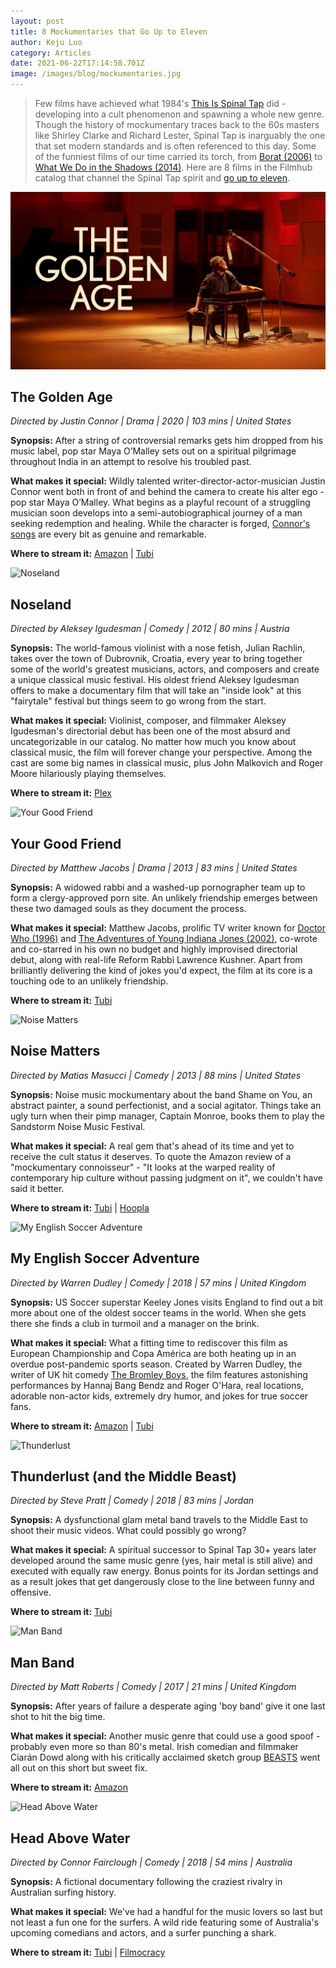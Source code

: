 ```yaml
---
layout: post
title: 8 Mockumentaries that Go Up to Eleven
author: Keju Luo
category: Articles
date: 2021-06-22T17:14:58.701Z
image: /images/blog/mockumentaries.jpg
---
```

> Few films have achieved what 1984's [This Is Spinal Tap](https://www.themoviedb.org/movie/11031-this-is-spinal-tap) did - developing into a cult phenomenon and spawning a whole new genre. Though the history of mockumentary traces back to the 60s masters like Shirley Clarke and Richard Lester, Spinal Tap is inarguably the one that set modern standards and is often referenced to this day. Some of the funniest films of our time carried its torch, from [Borat (2006)](https://www.themoviedb.org/movie/496-borat-cultural-learnings-of-america-for-make-benefit-glorious-nation-of-kazakhstan) to [What We Do in the Shadows (2014)](https://www.themoviedb.org/movie/246741-what-we-do-in-the-shadows). Here are 8 films in the Filmhub catalog that channel the Spinal Tap spirit and [go up to eleven](https://www.youtube.com/watch?v=4xgx4k83zzc).

![The Golden Age](/images/blog/the-golden-age.jpg "The Golden Age")

## The Golden Age

*Directed by Justin Connor \| Drama \| 2020 \| 103 mins \| United States*

**Synopsis:** After a string of controversial remarks gets him dropped from his music label, pop star Maya O’Malley sets out on a spiritual pilgrimage throughout India in an attempt to resolve his troubled past.

**What makes it special:** Wildly talented writer-director-actor-musician Justin Connor went both in front of and behind the camera to create his alter ego - pop star Maya O’Malley. What begins as a playful recount of a struggling musician soon develops into a semi-autobiographical journey of a man seeking redemption and healing. While the character is forged, [Connor's songs](https://open.spotify.com/album/07XjsFJiag7qAIAH5UNAyr) are every bit as genuine and remarkable.

**Where to stream it:** [Amazon](https://www.amazon.com/Golden-Age-Justin-Connor/dp/B08M9Z1YKC/) \| [Tubi](https://tubitv.com/movies/562122/the-golden-age)

![Noseland](/images/blog/noseland.jpg "Noseland")

## Noseland

_Directed by Aleksey Igudesman \| Comedy \| 2012 \| 80 mins \| Austria_

**Synopsis:** The world-famous violinist with a nose fetish, Julian Rachlin, takes over the town of Dubrovnik, Croatia, every year to bring together some of the world's greatest musicians, actors, and composers and create a unique classical music festival. His oldest friend Aleksey Igudesman offers to make a documentary film that will take an "inside look" at this "fairytale" festival but things seem to go wrong from the start.

**What makes it special:** Violinist, composer, and filmmaker Aleksey Igudesman's directorial debut has been one of the most absurd and uncategorizable in our catalog. No matter how much you know about classical music, the film will forever change your perspective. Among the cast are some big names in classical music, plus John Malkovich and Roger Moore hilariously playing themselves.

**Where to stream it:** [Plex](https://watch.plex.tv/movie/noseland)

![Your Good Friend](/images/blog/your-good-friends.jpg "Your Good Friend")

## Your Good Friend

*Directed by Matthew Jacobs \| Drama \| 2013 \| 83 mins \| United States*

**Synopsis:** A widowed rabbi and a washed-up pornographer team up to form a clergy-approved porn site. An unlikely friendship emerges between these two damaged souls as they document the process.

**What makes it special:** Matthew Jacobs, prolific TV writer known for [Doctor Who (1996)](https://www.themoviedb.org/movie/15691-doctor-who-the-movie) and [The Adventures of Young Indiana Jones (2002)](https://www.themoviedb.org/tv/661-the-young-indiana-jones-chronicles), co-wrote and co-starred in his own no budget and highly improvised directorial debut, along with real-life Reform Rabbi Lawrence Kushner. Apart from brilliantly delivering the kind of jokes you'd expect, the film at its core is a touching ode to an unlikely friendship.

**Where to stream it:** [Tubi](https://tubitv.com/movies/299639/your-good-friend)

![Noise Matters](/images/blog/noise-matters.jpg "Noise Matters")

## Noise Matters

*Directed by Matias Masucci \| Comedy \| 2013 \| 88 mins \| United States*

**Synopsis:** Noise music mockumentary about the band Shame on You, an abstract painter, a sound perfectionist, and a social agitator. Things take an ugly turn when their pimp manager, Captain Monroe, books them to play the Sandstorm Noise Music Festival.

**What makes it special:** A real gem that's ahead of its time and yet to receive the cult status it deserves. To quote the Amazon review of a "mockumentary connoisseur" - "It looks at the warped reality of contemporary hip culture without passing judgment on it", we couldn't have said it better.

**Where to stream it:** [Tubi](https://tubitv.com/movies/414067/noise-matters) \| [Hoopla](https://www.hoopladigital.com/title/11722677)

![My English Soccer Adventure](/images/blog/my-english-soccer-adventure.jpg "My English Soccer Adventure")

## My English Soccer Adventure

*Directed by Warren Dudley \| Comedy \| 2018 \| 57 mins \| United Kingdom*

**Synopsis:** US Soccer superstar Keeley Jones visits England to find out a bit more about one of the oldest soccer teams in the world. When she gets there she finds a club in turmoil and a manager on the brink.

**What makes it special:** What a fitting time to rediscover this film as European Championship and Copa América are both heating up in an overdue post-pandemic sports season. Created by Warren Dudley, the writer of UK hit comedy [The Bromley Boys](https://www.themoviedb.org/movie/512747-the-bromley-boys), the film features astonishing performances by Hannaj Bang Bendz and Roger O'Hara, real locations, adorable non-actor kids, extremely dry humor, and jokes for true soccer fans.

**Where to stream it:** [Amazon](https://www.amazon.com/English-Soccer-Adventure-Hannaj-Bendz/dp/B07NBT9P98/) \| [Tubi](https://tubitv.com/movies/594399/my-english-soccer-adventure?start=true)

![Thunderlust](/images/blog/thunderlust-and-the-middle-beast-.jpg "Thunderlust")

## Thunderlust (and the Middle Beast)

*Directed by Steve Pratt \| Comedy \| 2018 \| 83 mins \| Jordan*

**Synopsis:** A dysfunctional glam metal band travels to the Middle East to shoot their music videos. What could possibly go wrong?

**What makes it special:** A spiritual successor to Spinal Tap 30+ years later developed around the same music genre (yes, hair metal is still alive) and executed with equally raw energy. Bonus points for its Jordan settings and as a result jokes that get dangerously close to the line between funny and offensive.

**Where to stream it:** [Tubi](https://tubitv.com/movies/499605/thunderlust-and-the-middle-beast)

![Man Band](/images/blog/man-band.jpg "Man Band")

## Man Band

*Directed by Matt Roberts \| Comedy \| 2017 \| 21 mins \| United Kingdom*

**Synopsis:** After years of failure a desperate aging 'boy band' give it one last shot to hit the big time.

**What makes it special:** Another music genre that could use a good spoof - probably even more so than 80's metal. Irish comedian and filmmaker Ciarán Dowd along with his critically acclaimed sketch group [BEASTS](https://www.youtube.com/user/BEASTScomedy) went all out on this short but sweet fix.

**Where to stream it:** [Amazon](https://www.amazon.com/Man-Band-Ciaran-Dowd/dp/B088BVS6RK/)

![Head Above Water](/images/blog/head-above-water.jpg "Head Above Water")

## Head Above Water

*Directed by Connor Fairclough \| Comedy \| 2018 \| 54 mins \| Australia*

**Synopsis:** A fictional documentary following the craziest rivalry in Australian surfing history.

**What makes it special:** We've had a handful for the music lovers so last but not least a fun one for the surfers. A wild ride featuring some of Australia's upcoming comedians and actors, and a surfer punching a shark.

**Where to stream it:** [Tubi](https://tubitv.com/movies/499747/head-above-water?start=true) \| [Filmocracy](https://filmocracy.com/movie/NTJiZGNkYTItNDgwYS0xMWVhLTk3NGYtMDJhYzU3ODc3Mzlj/play)